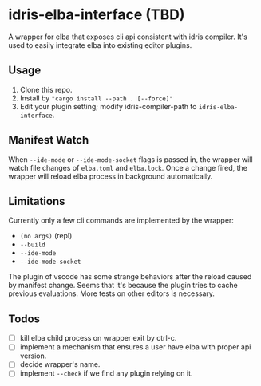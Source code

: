 # idris-elba-interface (TBD)

A wrapper for elba that exposes cli api consistent with
idris compiler. It's used to easily integrate elba into
existing editor plugins.

## Usage

1. Clone this repo.
2. Install by `"cargo install --path . [--force]"`
3. Edit your plugin setting; modify idris-compiler-path
to `idris-elba-interface`.

## Manifest Watch

When `--ide-mode` or `--ide-mode-socket` flags is passed
in, the wrapper will watch file changes of `elba.toml` and
`elba.lock`. Once a change fired, the wrapper will reload 
elba process in background automatically.

## Limitations

Currently only a few cli commands are implemented by the 
wrapper:

- `(no args)` (repl)
- `--build`
- `--ide-mode`
- `--ide-mode-socket`

The plugin of vscode has some strange behaviors after the
reload caused by manifest change. Seems that it's because
the plugin tries to cache previous evaluations. More tests
on other editors is necessary.

## Todos

- [ ] kill elba child process on wrapper exit by ctrl-c.
- [ ] implement a mechanism that ensures a user have
elba with proper api version.  
- [ ] decide wrapper's name.
- [ ] implement `--check` if we find any plugin relying 
on it.
